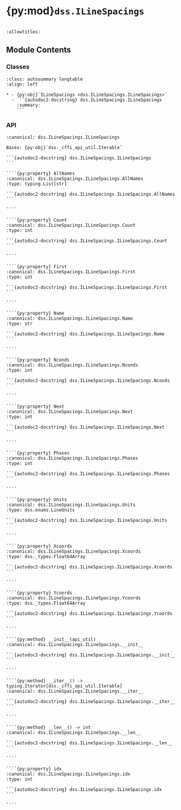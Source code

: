 # {py:mod}`dss.ILineSpacings`

```{py:module} dss.ILineSpacings
```

```{autodoc2-docstring} dss.ILineSpacings
:allowtitles:
```

## Module Contents

### Classes

````{list-table}
:class: autosummary longtable
:align: left

* - {py:obj}`ILineSpacings <dss.ILineSpacings.ILineSpacings>`
  - ```{autodoc2-docstring} dss.ILineSpacings.ILineSpacings
    :summary:
    ```
````

### API

`````{py:class} ILineSpacings(api_util)
:canonical: dss.ILineSpacings.ILineSpacings

Bases: {py:obj}`dss._cffi_api_util.Iterable`

```{autodoc2-docstring} dss.ILineSpacings.ILineSpacings
```

````{py:property} AllNames
:canonical: dss.ILineSpacings.ILineSpacings.AllNames
:type: typing.List[str]

```{autodoc2-docstring} dss.ILineSpacings.ILineSpacings.AllNames
```

````

````{py:property} Count
:canonical: dss.ILineSpacings.ILineSpacings.Count
:type: int

```{autodoc2-docstring} dss.ILineSpacings.ILineSpacings.Count
```

````

````{py:property} First
:canonical: dss.ILineSpacings.ILineSpacings.First
:type: int

```{autodoc2-docstring} dss.ILineSpacings.ILineSpacings.First
```

````

````{py:property} Name
:canonical: dss.ILineSpacings.ILineSpacings.Name
:type: str

```{autodoc2-docstring} dss.ILineSpacings.ILineSpacings.Name
```

````

````{py:property} Nconds
:canonical: dss.ILineSpacings.ILineSpacings.Nconds
:type: int

```{autodoc2-docstring} dss.ILineSpacings.ILineSpacings.Nconds
```

````

````{py:property} Next
:canonical: dss.ILineSpacings.ILineSpacings.Next
:type: int

```{autodoc2-docstring} dss.ILineSpacings.ILineSpacings.Next
```

````

````{py:property} Phases
:canonical: dss.ILineSpacings.ILineSpacings.Phases
:type: int

```{autodoc2-docstring} dss.ILineSpacings.ILineSpacings.Phases
```

````

````{py:property} Units
:canonical: dss.ILineSpacings.ILineSpacings.Units
:type: dss.enums.LineUnits

```{autodoc2-docstring} dss.ILineSpacings.ILineSpacings.Units
```

````

````{py:property} Xcoords
:canonical: dss.ILineSpacings.ILineSpacings.Xcoords
:type: dss._types.Float64Array

```{autodoc2-docstring} dss.ILineSpacings.ILineSpacings.Xcoords
```

````

````{py:property} Ycoords
:canonical: dss.ILineSpacings.ILineSpacings.Ycoords
:type: dss._types.Float64Array

```{autodoc2-docstring} dss.ILineSpacings.ILineSpacings.Ycoords
```

````

````{py:method} __init__(api_util)
:canonical: dss.ILineSpacings.ILineSpacings.__init__

```{autodoc2-docstring} dss.ILineSpacings.ILineSpacings.__init__
```

````

````{py:method} __iter__() -> typing.Iterator[dss._cffi_api_util.Iterable]
:canonical: dss.ILineSpacings.ILineSpacings.__iter__

```{autodoc2-docstring} dss.ILineSpacings.ILineSpacings.__iter__
```

````

````{py:method} __len__() -> int
:canonical: dss.ILineSpacings.ILineSpacings.__len__

```{autodoc2-docstring} dss.ILineSpacings.ILineSpacings.__len__
```

````

````{py:property} idx
:canonical: dss.ILineSpacings.ILineSpacings.idx
:type: int

```{autodoc2-docstring} dss.ILineSpacings.ILineSpacings.idx
```

````

`````
